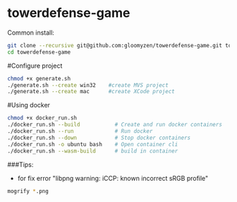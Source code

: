 # towerdefense-game

Common install:
```bash
git clone --recursive git@github.com:gloomyzen/towerdefense-game.git towerdefense-game 
cd towerdefense-game
```

#Configure project
```bash
chmod +x generate.sh
./generate.sh --create win32    #create MVS project
./generate.sh --create mac      #create XCode project
```

#Using docker
```bash
chmod +x docker_run.sh
./docker_run.sh --build           # Create and run docker containers 
./docker_run.sh --run             # Run docker
./docker_run.sh --down            # Stop docker containers
./docker_run.sh -o ubuntu bash    # Open container cli
./docker_run.sh --wasm-build      # build in container
```

###Tips:
- for fix error "libpng warning: iCCP: known incorrect sRGB profile"
```bash
mogrify *.png
```
